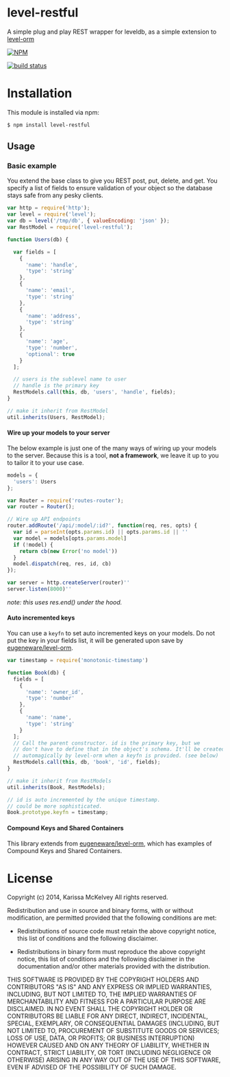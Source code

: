 level-restful
=============

A simple plug and play REST wrapper for leveldb, as a simple extension to [level-orm](http://github.com/eugeneware/level-orm)

[![NPM](https://nodei.co/npm/level-restful.png?compact=true)](https://nodei.co/npm/level-restful/)

[![build status](https://secure.travis-ci.org/karissa/level-restful.png)](http://travis-ci.org/karissa/level-restful)

# Installation

This module is installed via npm:

```bash
$ npm install level-restful
```

## Usage

### Basic example

You extend the base class to give you REST post, put, delete, and get. You specify a list of fields to ensure validation of your object so the database stays safe from any pesky clients.

```js
var http = require('http');
var level = require('level');
var db = level('/tmp/db', { valueEncoding: 'json' });
var RestModel = require('level-restful');

function Users(db) {

  var fields = [
    {
      'name': 'handle',
      'type': 'string'
    },
    {
      'name': 'email',
      'type': 'string'
    },
    {
      'name': 'address',
      'type': 'string'
    },
    {
      'name': 'age',
      'type': 'number',
      'optional': true
    }
  ];

  // users is the sublevel name to user
  // handle is the primary key
  RestModels.call(this, db, 'users', 'handle', fields);
}

// make it inherit from RestModel
util.inherits(Users, RestModel);
```

#### Wire up your models to your server

The below example is just one of the many ways of wiring up your models to the server. Because this is a tool, **not a framework**, we leave it up to you to tailor it to your use case.

```js
models = {
  'users': Users
};

var Router = require('routes-router');
var router = Router();

// Wire up API endpoints
router.addRoute('/api/:model/:id?', function(req, res, opts) {
  var id = parseInt(opts.params.id) || opts.params.id || ''
  var model = models[opts.params.model]
  if (!model) {
    return cb(new Error('no model'))
  }
  model.dispatch(req, res, id, cb)
});

var server = http.createServer(router)''
server.listen(8000)''
```

*note: this uses res.end() under the hood.*

#### Auto incremented keys

You can use a ```keyfn``` to set auto incremented keys on your models. Do not put the key in your fields list, it will be generated upon save by [eugeneware/level-orm](https://github.com/eugeneware/level-orm).

```js
var timestamp = require('monotonic-timestamp')

function Book(db) {
  fields = [
    {
      'name': 'owner_id',
      'type': 'number'
    },
    {
      'name': 'name',
      'type': 'string'
    }
  ];
  // Call the parent constructor. id is the primary key, but we
  // don't have to define that in the object's schema. It'll be created
  // automagically by level-orm when a keyfn is provided. (see below)
  RestModels.call(this, db, 'book', 'id', fields);
}

// make it inherit from RestModels
util.inherits(Book, RestModels);

// id is auto incremented by the unique timestamp.
// could be more sophisticated.
Book.prototype.keyfn = timestamp;
```


#### Compound Keys and Shared Containers
This library extends from [eugeneware/level-orm](https://github.com/eugeneware/level-orm), which has examples of Compound Keys and Shared Containers.


# License
Copyright (c) 2014, Karissa McKelvey
All rights reserved.

Redistribution and use in source and binary forms, with or without
modification, are permitted provided that the following conditions are met:

* Redistributions of source code must retain the above copyright notice, this
  list of conditions and the following disclaimer.

* Redistributions in binary form must reproduce the above copyright notice,
  this list of conditions and the following disclaimer in the documentation
  and/or other materials provided with the distribution.

THIS SOFTWARE IS PROVIDED BY THE COPYRIGHT HOLDERS AND CONTRIBUTORS "AS IS"
AND ANY EXPRESS OR IMPLIED WARRANTIES, INCLUDING, BUT NOT LIMITED TO, THE
IMPLIED WARRANTIES OF MERCHANTABILITY AND FITNESS FOR A PARTICULAR PURPOSE ARE
DISCLAIMED. IN NO EVENT SHALL THE COPYRIGHT HOLDER OR CONTRIBUTORS BE LIABLE
FOR ANY DIRECT, INDIRECT, INCIDENTAL, SPECIAL, EXEMPLARY, OR CONSEQUENTIAL
DAMAGES (INCLUDING, BUT NOT LIMITED TO, PROCUREMENT OF SUBSTITUTE GOODS OR
SERVICES; LOSS OF USE, DATA, OR PROFITS; OR BUSINESS INTERRUPTION) HOWEVER
CAUSED AND ON ANY THEORY OF LIABILITY, WHETHER IN CONTRACT, STRICT LIABILITY,
OR TORT (INCLUDING NEGLIGENCE OR OTHERWISE) ARISING IN ANY WAY OUT OF THE USE
OF THIS SOFTWARE, EVEN IF ADVISED OF THE POSSIBILITY OF SUCH DAMAGE.


